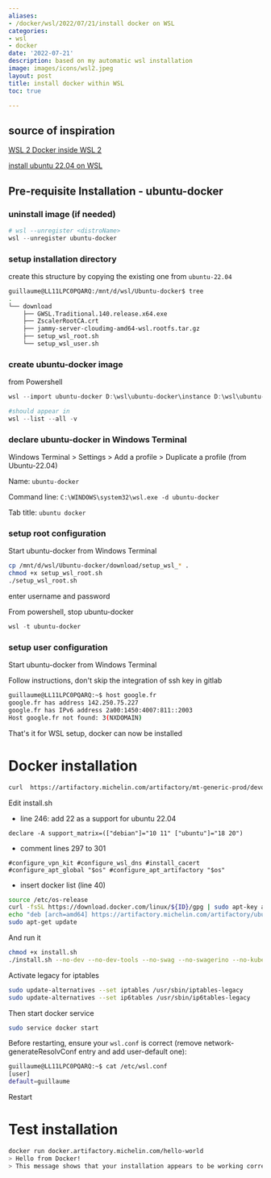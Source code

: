 ```yaml
---
aliases:
- /docker/wsl/2022/07/21/install docker on WSL
categories:
- wsl
- docker
date: '2022-07-21'
description: based on my automatic wsl installation
image: images/icons/wsl2.jpeg
layout: post
title: install docker within WSL
toc: true

---
```


## source of inspiration

[WSL 2 Docker inside WSL 2](https://dev.michelin.com/wsl2/docker)

[install ubuntu 22.04 on WSL](/guillaume_blog/blog/install-ubuntu-22.04-on-WSL.html)



## Pre-requisite Installation - ubuntu-docker

### uninstall image (if needed)

```powershell
# wsl --unregister <distroName>
wsl --unregister ubuntu-docker
```



### setup installation directory

create this structure by copying the existing one from `ubuntu-22.04`

```bash
guillaume@LL11LPC0PQARQ:/mnt/d/wsl/Ubuntu-docker$ tree
.
└── download
    ├── GWSL.Traditional.140.release.x64.exe
    ├── ZscalerRootCA.crt
    ├── jammy-server-cloudimg-amd64-wsl.rootfs.tar.gz
    ├── setup_wsl_root.sh
    └── setup_wsl_user.sh
```

### create ubuntu-docker image 

from Powershell

```powershell
wsl --import ubuntu-docker D:\wsl\ubuntu-docker\instance D:\wsl\ubuntu-docker\download\jammy-server-cloudimg-amd64-wsl.rootfs.tar.gz

#should appear in 
wsl --list --all -v
```

### declare ubuntu-docker in Windows Terminal

Windows Terminal > Settings > Add a profile > Duplicate a profile (from Ubuntu-22.04)

Name: `ubuntu-docker`

Command line: `C:\WINDOWS\system32\wsl.exe -d ubuntu-docker`

Tab title: `ubuntu docker`

### setup root configuration

Start ubuntu-docker from Windows Terminal

```bash
cp /mnt/d/wsl/Ubuntu-docker/download/setup_wsl_* .
chmod +x setup_wsl_root.sh
./setup_wsl_root.sh
```

enter username and password

From powershell, stop ubuntu-docker

```powershell
wsl -t ubuntu-docker
```

### setup user configuration

Start ubuntu-docker from Windows Terminal

Follow instructions, don't skip the integration of ssh key in gitlab



```bash
guillaume@LL11LPC0PQARQ:~$ host google.fr
google.fr has address 142.250.75.227
google.fr has IPv6 address 2a00:1450:4007:811::2003
Host google.fr not found: 3(NXDOMAIN)
```



That's it for WSL setup, docker can now be installed



# Docker installation

```bash
curl  https://artifactory.michelin.com/artifactory/mt-generic-prod/devops-environment/install.sh -o install.sh
```

Edit install.sh

- line 246: add 22 as a support for ubuntu 22.04

`declare -A support_matrix=(["debian"]="10 11" ["ubuntu"]="18 20")`

* comment lines 297 to 301 

`#configure_vpn_kit
#configure_wsl_dns
#install_cacert
#configure_apt_global "$os"
#configure_apt_artifactory "$os"`

* insert docker list (line 40) 

```bash
source /etc/os-release
curl -fsSL https://download.docker.com/linux/${ID}/gpg | sudo apt-key add -
echo "deb [arch=amd64] https://artifactory.michelin.com/artifactory/ubuntu-docker-remote jammy stable" | sudo tee /etc/apt/sources.list.d/docker.list
sudo apt-get update
```



And run it

```bash
chmod +x install.sh
./install.sh --no-dev --no-dev-tools --no-swag --no-swagerino --no-kube --skip-update
```



Activate legacy for iptables

```bash
sudo update-alternatives --set iptables /usr/sbin/iptables-legacy
sudo update-alternatives --set ip6tables /usr/sbin/ip6tables-legacy
```



Then start docker service

```bash
sudo service docker start
```



Before restarting, ensure your `wsl.conf` is correct (remove network-generateResolvConf entry and add user-default one):

```bash
guillaume@LL11LPC0PQARQ:~$ cat /etc/wsl.conf
[user]
default=guillaume
```

Restart

# Test installation

```bash
docker run docker.artifactory.michelin.com/hello-world
> Hello from Docker!
> This message shows that your installation appears to be working correctly.
```

